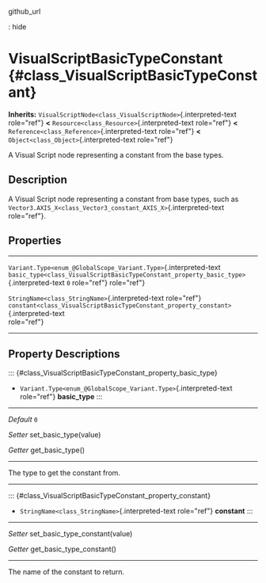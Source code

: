 github\_url

:   hide

VisualScriptBasicTypeConstant {#class_VisualScriptBasicTypeConstant}
=============================

**Inherits:**
`VisualScriptNode<class_VisualScriptNode>`{.interpreted-text role="ref"}
**\<** `Resource<class_Resource>`{.interpreted-text role="ref"} **\<**
`Reference<class_Reference>`{.interpreted-text role="ref"} **\<**
`Object<class_Object>`{.interpreted-text role="ref"}

A Visual Script node representing a constant from the base types.

Description
-----------

A Visual Script node representing a constant from base types, such as
`Vector3.AXIS_X<class_Vector3_constant_AXIS_X>`{.interpreted-text
role="ref"}.

Properties
----------

  ------------------------------------------------------------------ ----------------------------------------------------------------------------------------- -----
  `Variant.Type<enum_@GlobalScope_Variant.Type>`{.interpreted-text   `basic_type<class_VisualScriptBasicTypeConstant_property_basic_type>`{.interpreted-text   `0`
  role="ref"}                                                        role="ref"}                                                                               

  `StringName<class_StringName>`{.interpreted-text role="ref"}       `constant<class_VisualScriptBasicTypeConstant_property_constant>`{.interpreted-text       
                                                                     role="ref"}                                                                               
  ------------------------------------------------------------------ ----------------------------------------------------------------------------------------- -----

Property Descriptions
---------------------

::: {#class_VisualScriptBasicTypeConstant_property_basic_type}
-   `Variant.Type<enum_@GlobalScope_Variant.Type>`{.interpreted-text
    role="ref"} **basic\_type**
:::

  ----------- -------------------------
  *Default*   `0`

  *Setter*    set\_basic\_type(value)

  *Getter*    get\_basic\_type()
  ----------- -------------------------

The type to get the constant from.

------------------------------------------------------------------------

::: {#class_VisualScriptBasicTypeConstant_property_constant}
-   `StringName<class_StringName>`{.interpreted-text role="ref"}
    **constant**
:::

  ---------- -----------------------------------
  *Setter*   set\_basic\_type\_constant(value)

  *Getter*   get\_basic\_type\_constant()
  ---------- -----------------------------------

The name of the constant to return.
